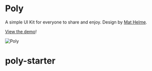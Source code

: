 Poly
====

A simple UI Kit for everyone to share and enjoy. Design by [Mat Helme](https://twitter.com/MatHelme).

[View the demo](http://treehouse-code-samples.s3.amazonaws.com/poly/index.html)!

![Poly](http://i.imgur.com/jz5gUY1.jpg)
# poly-starter
